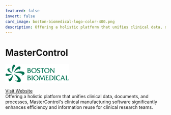 ```yaml
---
featured: false
invert: false
card_image: boston-biomedical-logo-color-400.png
description: Offering a holistic platform that unifies clinical data, documents, and processes, MasterControl's clinical manufacturing software significantly enhances efficiency and information reuse for clinical research teams.
---
```


# MasterControl
<img src="boston-biomedical-logo-color-400.png" alt="Logo" style="max-width: 200px; height: auto;">

<a href="https://www.mastercontrol.com/clinical/clinical-management-software/">Visit Website</a>  
Offering a holistic platform that unifies clinical data, documents, and processes, MasterControl's clinical manufacturing software significantly enhances efficiency and information reuse for clinical research teams.
